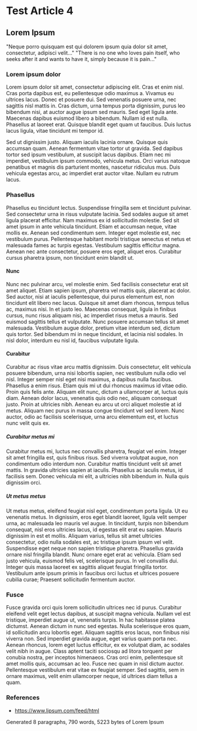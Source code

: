# Test Article 4



## Lorem Ipsum

"Neque porro quisquam est qui dolorem ipsum quia dolor sit amet, consectetur, adipisci velit..."
"There is no one who loves pain itself, who seeks after it and wants to have it, simply because it is pain..."

### Lorem ipsum dolor

Lorem ipsum dolor sit amet, consectetur adipiscing elit. Cras et enim nisl. Cras porta dapibus est, eu pellentesque odio maximus a. Vivamus eu ultrices lacus. Donec et posuere dui. Sed venenatis posuere urna, nec sagittis nisl mattis in. Cras dictum, urna tempus porta dignissim, purus leo bibendum nisi, at auctor augue ipsum sed mauris. Sed eget ligula ante. Maecenas dapibus euismod libero a bibendum. Nullam id est nulla. Phasellus at laoreet erat. Quisque blandit eget quam ut faucibus. Duis luctus lacus ligula, vitae tincidunt mi tempor id.

Sed ut dignissim justo. Aliquam iaculis lacinia ornare. Quisque quis accumsan quam. Aenean fermentum vitae tortor ut gravida. Sed dapibus tortor sed ipsum vestibulum, at suscipit lacus dapibus. Etiam nec mi imperdiet, vestibulum ipsum commodo, vehicula metus. Orci varius natoque penatibus et magnis dis parturient montes, nascetur ridiculus mus. Duis vehicula egestas arcu, ac imperdiet erat auctor vitae. Nullam eu rutrum lacus.



### Phasellus

Phasellus eu tincidunt lectus. Suspendisse fringilla sem et tincidunt pulvinar. Sed consectetur urna in risus vulputate lacinia. Sed sodales augue sit amet ligula placerat efficitur. Nam maximus ex id sollicitudin molestie. Sed sit amet ipsum in ante vehicula tincidunt. Etiam et accumsan neque, vitae mollis ex. Aenean sed condimentum sem. Integer eget molestie est, nec vestibulum purus. Pellentesque habitant morbi tristique senectus et netus et malesuada fames ac turpis egestas. Vestibulum sagittis efficitur magna. Aenean nec ante consectetur, posuere eros eget, aliquet eros. Curabitur cursus pharetra ipsum, non tincidunt enim blandit ut.



#### Nunc

Nunc nec pulvinar arcu, vel molestie enim. Sed facilisis consectetur erat sit amet aliquet. Etiam sapien ipsum, pharetra vel mattis quis, placerat ac dolor. Sed auctor, nisi at iaculis pellentesque, dui purus elementum est, non tincidunt elit libero nec lacus. Quisque sit amet diam rhoncus, tempus tellus ac, maximus nisi. In et justo leo. Maecenas consequat, ligula in finibus cursus, nunc risus aliquam nisi, ac imperdiet risus metus a mauris. Sed euismod sagittis tellus et vulputate. Nunc posuere accumsan tellus sit amet malesuada. Vestibulum augue dolor, pretium vitae interdum sed, dictum quis tortor. Sed bibendum mi in neque tincidunt, et lacinia nisl sodales. In nisl dolor, interdum eu nisl id, faucibus vulputate ligula.



#### Curabitur

Curabitur ac risus vitae arcu mattis dignissim. Duis consectetur, elit vehicula posuere bibendum, urna nisi lobortis sapien, nec vestibulum nulla odio vel nisl. Integer semper nisl eget nisi maximus, a dapibus nulla faucibus. Phasellus a enim risus. Etiam quis mi ut dui rhoncus maximus id vitae odio. Proin quis felis ante. Aliquam elit nunc, dictum a ullamcorper at, luctus quis diam. Aenean dolor lacus, venenatis quis odio nec, aliquam consequat justo. Proin at ultricies nibh. Aenean eu arcu ut orci aliquet molestie at id metus. Aliquam nec purus in massa congue tincidunt vel sed lorem. Nunc auctor, odio ac facilisis scelerisque, urna arcu elementum est, et luctus nunc velit quis ex.



##### Curabitur metus mi

Curabitur metus mi, luctus nec convallis pharetra, feugiat vel enim. Integer sit amet fringilla est, quis finibus risus. Sed viverra volutpat augue, non condimentum odio interdum non. Curabitur mattis tincidunt velit sit amet mattis. In gravida ultricies sapien at iaculis. Phasellus ac iaculis metus, id facilisis sem. Donec vehicula mi elit, a ultricies nibh bibendum in. Nulla quis dignissim orci.



##### Ut metus metus

Ut metus metus, eleifend feugiat nisl eget, condimentum porta ligula. Ut eu venenatis metus. In dignissim, eros eget blandit laoreet, ligula velit semper urna, ac malesuada leo mauris vel augue. In tincidunt, turpis non bibendum consequat, nisl eros ultricies lacus, id egestas elit erat eu sapien. Mauris dignissim in est et mollis. Aliquam varius, tellus sit amet ultricies consectetur, odio nulla sodales est, ac tristique ipsum ipsum vel velit. Suspendisse eget neque non sapien tristique pharetra. Phasellus gravida ornare nisl fringilla blandit. Nunc ornare eget erat ac vehicula. Etiam sed justo vehicula, euismod felis vel, scelerisque purus. In vel convallis dui. Integer quis massa laoreet ex sagittis aliquet feugiat fringilla tortor. Vestibulum ante ipsum primis in faucibus orci luctus et ultrices posuere cubilia curae; Praesent sollicitudin fermentum auctor.



### Fusce

Fusce gravida orci quis lorem sollicitudin ultrices nec id purus. Curabitur eleifend velit eget lectus dapibus, at suscipit magna vehicula. Nullam vel est tristique, imperdiet augue ut, venenatis turpis. In hac habitasse platea dictumst. Aenean dictum in nunc sed egestas. Nulla scelerisque eros quam, id sollicitudin arcu lobortis eget. Aliquam sagittis eros lacus, non finibus nisi viverra non. Sed imperdiet gravida augue, eget varius quam porta nec. Aenean rhoncus, lorem eget luctus efficitur, ex ex volutpat diam, ac sodales velit nibh in augue. Class aptent taciti sociosqu ad litora torquent per conubia nostra, per inceptos himenaeos. Cras orci enim, pellentesque sit amet mollis quis, accumsan ac leo. Fusce nec quam in nisl dictum auctor. Pellentesque vestibulum erat vitae ex feugiat semper. Sed sagittis, sem in ornare maximus, velit enim ullamcorper neque, id ultrices diam tellus a quam.



### References

- https://www.lipsum.com/feed/html

Generated 8 paragraphs, 790 words, 5223 bytes of Lorem Ipsum